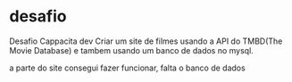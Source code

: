 # desafio
Desafio Cappacita dev
Criar um site de filmes usando a API do TMBD(The Movie Database) e tambem usando um banco de dados no mysql.

a parte do site consegui fazer funcionar, falta o banco de dados
